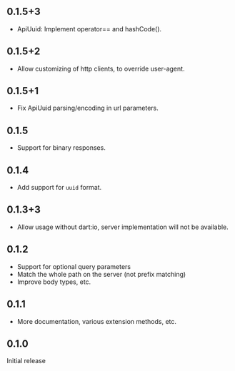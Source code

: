 ## 0.1.5+3

* ApiUuid: Implement operator== and hashCode().

## 0.1.5+2

* Allow customizing of http clients, to override user-agent.

## 0.1.5+1

* Fix ApiUuid parsing/encoding in url parameters.

## 0.1.5

* Support for binary responses.

## 0.1.4

* Add support for `uuid` format.

## 0.1.3+3

* Allow usage without dart:io, server implementation
  will not be available.

## 0.1.2

* Support for optional query parameters
* Match the whole path on the server (not prefix matching)
* Improve body types, etc.

## 0.1.1

* More documentation, various extension methods, etc.

## 0.1.0

Initial release
